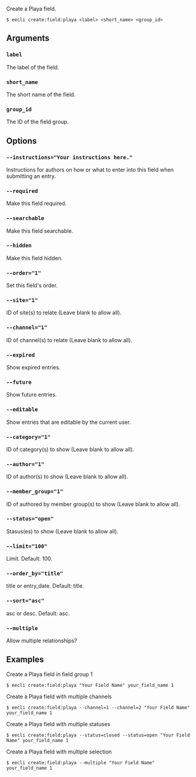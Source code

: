 Create a Playa field.

```
$ eecli create:field:playa <label> <short_name> <group_id>
```

## Arguments

### `label`

The label of the field.

### `short_name`

The short name of the field.

### `group_id`

The ID of the field group.

## Options

### `--instructions="Your instructions here."`

Instructions for authors on how or what to enter into this field when submitting an entry.

### `--required`

Make this field required.

### `--searchable`

Make this field searchable.

### `--hidden`

Make this field hidden.

### `--order="1"`

Set this field's order.

### `--site="1"`

ID of site(s) to relate (Leave blank to allow all).

### `--channel="1"`

ID of channel(s) to relate (Leave blank to allow all).

### `--expired`

Show expired entries.

### `--future`

Show future entries.

### `--editable`

Show entries that are editable by the current user.

### `--category="1"`

ID of category(s) to show (Leave blank to allow all).

### `--author="1"`

ID of author(s) to show (Leave blank to allow all).

### `--member_group="1"`

ID of authored by member group(s) to show (Leave blank to allow all).

### `--status="open"`

Stasus(es) to show (Leave blank to allow all).

### `--limit="100"`

Limit. Default: 100.

### `--order_by="title"`

title or entry_date. Default: title.

### `--sort="asc"`

asc or desc. Default: asc.

### `--multiple`

Allow multiple relationships?

## Examples

Create a Playa field in field group 1

```
$ eecli create:field:playa "Your Field Name" your_field_name 1
```

Create a Playa field with multiple channels

```
$ eecli create:field:playa --channel=1 --channel=2 "Your Field Name" your_field_name 1
```

Create a Playa field with multiple statuses

```
$ eecli create:field:playa --status=closed --status=open "Your Field Name" your_field_name 1
```

Create a Playa field with multiple selection

```
$ eecli create:field:playa --multiple "Your Field Name" your_field_name 1
```